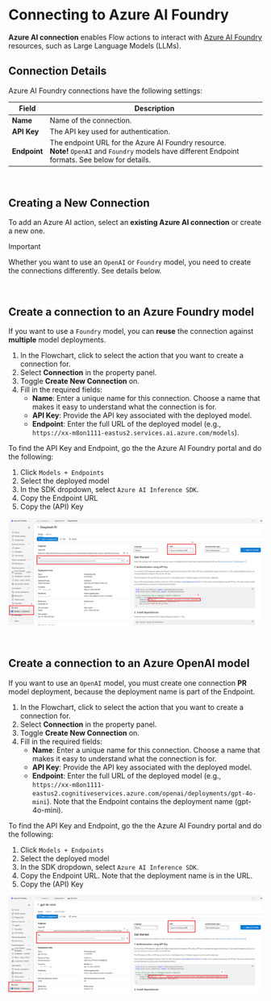 # Connecting to Azure AI Foundry

**Azure AI connection** enables Flow actions to interact with [Azure AI Foundry](https://ai.azure.com/) resources, such as Large Language Models (LLMs).

## Connection Details

Azure AI Foundry connections have the following settings:

| Field          | Description                                                         |
|----------------|---------------------------------------------------------------------|
| **Name**       | Name of the connection.                                             |
| **API Key**    | The API key used for authentication.                                |
| **Endpoint**   | The endpoint URL for the Azure AI Foundry resource.<br/>**Note!** `OpenAI` and `Foundry` models have different Endpoint formats. See below for details. |

<br/>

## Creating a New Connection

To add an Azure AI action, select an **existing Azure AI connection** or create a new one.  

> [!IMPORTANT]
> Whether you want to use an `OpenAI` or `Foundry` model, you need to create the connections differently. See details below.

<br/>

## Create a connection to an Azure Foundry model

If you want to use a `Foundry` model, you can **reuse** the connection against **multiple** model deployments. 

1. In the Flowchart, click to select the action that you want to create a connection for.
2. Select **Connection** in the property panel.
2. Toggle **Create New Connection** on.
3. Fill in the required fields:
   - **Name**: Enter a unique name for this connection. Choose a name that makes it easy to understand what the connection is for.
   - **API Key**: Provide the API key associated with the deployed model.
   - **Endpoint**: Enter the full URL of the deployed model (e.g., `https://xx-m8on1111-eastus2.services.ai.azure.com/models`).

To find the API Key and Endpoint, go the the Azure AI Foundry portal and do the following:
1) Click `Models + Endpoints` 
2) Select the deployed model
3) In the SDK dropdown, select `Azure AI Inference SDK`.
4) Copy the Endpoint URL
5) Copy the (API) Key

![img](/images/flow/azure-ai-foundry-connection-standard.png)

<br/>

## Create a connection to an Azure OpenAI model

If you want to use an `OpenAI` model, you must create one connection **PR** model deployment, because the deployment name is part of the Endpoint.  

1. In the Flowchart, click to select the action that you want to create a connection for.
2. Select **Connection** in the property panel.
2. Toggle **Create New Connection** on.
3. Fill in the required fields:
   - **Name**: Enter a unique name for this connection. Choose a name that makes it easy to understand what the connection is for.
   - **API Key**: Provide the API key associated with the deployed model.
   - **Endpoint**: Enter the full URL of the deployed model (e.g., `https://xx-m8on1111-eastus2.cognitiveservices.azure.com/openai/deployments/gpt-4o-mini`). Note that the Endpoint contains the deployment name (gpt-4o-mini).

To find the API Key and Endpoint, go the the Azure AI Foundry portal and do the following:
1) Click `Models + Endpoints` 
2) Select the deployed model
3) In the SDK dropdown, select `Azure AI Inference SDK`.
4) Copy the Endpoint URL. Note that the deployment name is in the URL.
5) Copy the (API) Key

![img](/images/flow/azure-ai-foundry-connection-openai-model.png)